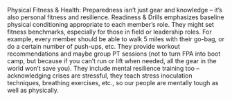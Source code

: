 Physical Fitness & Health: Preparedness isn’t just gear and knowledge – it’s also personal fitness and resilience. Readiness & Drills emphasizes baseline physical conditioning appropriate to each member’s role. They might set fitness benchmarks, especially for those in field or leadership roles. For example, every member should be able to walk 5 miles with their go-bag, or do a certain number of push-ups, etc. They provide workout recommendations and maybe group PT sessions (not to turn FPA into boot camp, but because if you can’t run or lift when needed, all the gear in the world won’t save you). They include mental resilience training too – acknowledging crises are stressful, they teach stress inoculation techniques, breathing exercises, etc., so our people are mentally tough as well as physically.